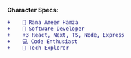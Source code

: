 
**Character Specs:**
```diff
+    👋 Rana Ameer Hamza
+    👀 Software Developer 
+    +3 React, Next, TS, Node, Express
+    💻 Code Enthusiast 
+    🚀 Tech Explorer 
```
<p align="center">
<!-- <img src="https://media.giphy.com/media/Ws6T5PN7wHv3cY8xy8/giphy.gif" width="300"></p> -->
<!-- <p align="center"> -->
<!--  	<a href="https://github.com/haazaa"><img src="https://img.icons8.com/doodle/48/github--v1.png" alt="GitHub"/></a> -->
<!--  	<a href="https://www.linkedin.com/in/ranaameerhamzanoor"><img src="https://img.icons8.com/doodle/48/linkedin-circled.png" alt="LinkedIn"/></a> -->
<!--  	<a href="https://twitter.com/im_hamza_dev"><img src="https://img.icons8.com/doodle/48/old-twitter-logo.png" alt="Twitter"/></a> -->
<!-- </p> -->

